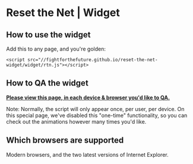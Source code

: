 Reset the Net | Widget
======================


How to use the widget
-------------------------
Add this to any page, and you're golden:
```
<script src="//fightforthefuture.github.io/reset-the-net-widget/widget/rtn.js"></script>
```


How to QA the widget
--------------------
[**Please view this page, in each device & browser you'd like to QA.**][2]

Note: Normally, the script will only appear once, per user, per device. On this special page, we've disabled this "one-time" functionality, so you can check out the animations however many times you'd like.


Which browsers are supported
------------
Modern browsers, and the two latest versions of Internet Explorer.







[1]: https://www.resetthenet.org
[2]: http://fightforthefuture.github.io/reset-the-net-widget/demo.html
[3]: http://fightforthefuture.github.io/reset-the-net-widget/demo_mobile.html
